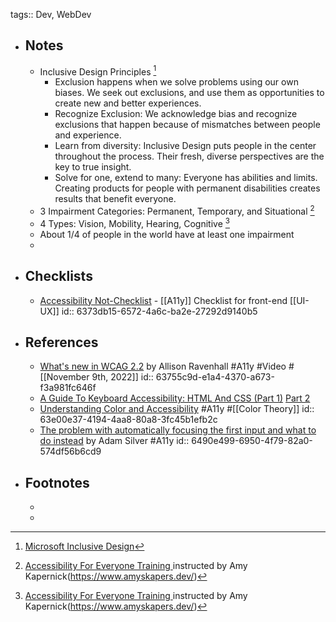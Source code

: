 tags:: Dev, WebDev

- ## Notes
	- Inclusive Design Principles [^2]
		- Exclusion happens when we solve problems using our own biases. We seek out exclusions, and use them as opportunities to create new and better experiences.
		- Recognize Exclusion: We acknowledge bias and recognize exclusions that happen because of mismatches between people and experience.
		- Learn from diversity: Inclusive Design puts people in the center throughout the process. Their fresh, diverse perspectives are the key to true insight.
		- Solve for one, extend to many: Everyone has abilities and limits. Creating products for people with permanent disabilities creates results that benefit everyone.
	- 3 Impairment Categories: Permanent, Temporary, and Situational [^1]
	- 4 Types: Vision, Mobility, Hearing, Cognitive [^1]
	- About 1/4 of people in the world have at least one impairment
	-
- ## Checklists
	- [Accessibility Not-Checklist](https://not-checklist.intopia.digital/) - [[A11y]] Checklist for front-end [[UI-UX]]
	  id:: 6373db15-6572-4a6c-ba2e-27292d9140b5
- ## References
	- [What's new in WCAG 2.2](https://www.youtube.com/watch?v=5yhL8q8hDMA) by Allison Ravenhall #A11y #Video #[[November 9th, 2022]]
	  id:: 63755c9d-e1a4-4370-a673-f3a981fc646f
	- [A Guide To Keyboard Accessibility: HTML And CSS (Part 1)](https://www.smashingmagazine.com/2022/11/guide-keyboard-accessibility-html-css-part1/) [Part 2](https://www.smashingmagazine.com/2022/11/guide-keyboard-accessibility-javascript-part2/)
	- [Understanding Color and Accessibility](https://www.telerik.com/blogs/understanding-color-accessibility) #A11y #[[Color Theory]]
	  id:: 63e00e37-4194-4aa8-80a8-3fc45b1efb2c
	- [The problem with automatically focusing the first input and what to do instead](https://adamsilver.io/blog/the-problem-with-automatically-focusing-the-first-input-and-what-to-do-instead/) by Adam Silver #A11y
	  id:: 6490e499-6950-4f79-82a0-574df56b6cd9
- ## Footnotes
	- [^1]: [Accessibility For Everyone Training ](https://levelup.video/tutorials/accessibility-for-everyone) instructed by Amy Kapernick(https://www.amyskapers.dev/)
	- [^2]: [Microsoft Inclusive Design](https://inclusive.microsoft.design/#InclusiveDesignPrinciples)